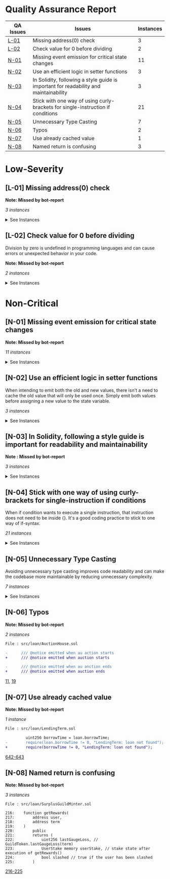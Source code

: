 # Quality Assurance Report

| QA Issues | Issues                                         | Instances |
| --------- | ---------------------------------------------- | --------- |
| [L-01](#l-01-missing-address0-check) | Missing address(0) check | 3 |
| [L-02](#l-02-check-value-for-0-before-dividing) | Check value for 0 before dividing | 2 |
| [N-01](#n-01-missing-event-emission-for-critical-state-changes) | Missing event emission for critical state changes | 11 |
| [N-02](#n-02-use-an-efficient-logic-in-setter-functions) | Use an efficient logic in setter functions | 3 |
| [N-03](#n-03-in-solidity-following-a-style-guide-is-important-for-readability-and-maintainability) | In Solidity, following a style guide is important for readability and maintainability | 3 |
| [N-04](#n-04-stick-with-one-way-of-using-curly-brackets-for-single-instruction-if-conditions) | Stick with one way of using curly-brackets for single-instruction if conditions | 21 |
| [N-05](#n-05-unnecessary-type-casting) | Unnecessary Type Casting | 7 |
| [N-06](#n-06-typos) | Typos | 2 |
| [N-07](#n-07-use-already-cached-value) | Use already cached value | 1 |
| [N-08](#n-08-named-return-is-confusing) | Named return is confusing | 3 |


# Low-Severity

## [L-01] Missing address(0) check 

**Note: Missed by bot-report**

_3 instances_

<details><summary>See Instances</summary>

If you don't check whether term is equal to address(0) before setting the created[term] value based on block.timestamp, a transaction calling this function with term as address(0) will proceed and set the created[address(0)] value to the current block.timestamp.
This behavior could have unintended consequences depending on your contract's logic. Storing a timestamp for address(0) might not make sense in certain contexts, and it could potentially lead to confusion or unexpected behavior when retrieving or using this value later in your contract.

```solidity
File : src/governance/LendingTermOnboarding.sol

153:    address term = Clones.clone(implementation);
154:        LendingTerm(term).initialize(
155:            address(core()),
156:            LendingTerm.LendingTermReferences({
157:                profitManager: profitManager,
158:                guildToken: guildToken,
159:                auctionHouse: auctionHouse,
160:                creditMinter: creditMinter,
161:                creditToken: creditToken
162:            }),
163:            params
164:        );
165:        created[term] = block.timestamp; // @audit check `term` for address(0)
166:        emit TermCreated(block.timestamp, implementation, term, params);
167:        return term;
168:    }

```
[153-168](https://github.com/code-423n4/2023-12-ethereumcreditguild/blob/main/src/governance/LendingTermOnboarding.sol#L153C8-L168C6)

```solidity
File : src/tokens/ERC20Gauges.sol

452:     function _setCanExceedMaxGauges(
453:         address account,
454:         bool canExceedMax
455:     ) internal {
456:         if (canExceedMax) {
457:             require(
458:                 account.code.length != 0,
459:                 "ERC20Gauges: not a smart contract"
460:             );
461:         }
462: 
463:         canExceedMaxGauges[account] = canExceedMax; // @audit check `account` for address(0)
464:
465:         emit CanExceedMaxGaugesUpdate(account, canExceedMax);
466:     }

```
[452-466](https://github.com/code-423n4/2023-12-ethereumcreditguild/blob/main/src/tokens/ERC20Gauges.sol#L452C4-L466C6)

```solidity
File : src/tokens/ERC20RebaseDistributor.sol

293:        rebasingState[account] = RebasingState({ // @audit check `account` for address(0)
294:            isRebasing: 1,
295:            nShares: uint248(shares)
296:        });

```
[293-296](https://github.com/code-423n4/2023-12-ethereumcreditguild/blob/main/src/tokens/ERC20RebaseDistributor.sol#L293C1-L296C12)
</details> 

## [L-02] Check value for 0 before dividing

Division by zero is undefined in programming languages and can cause errors or unexpected behavior in your code.

**Note: Missed by bot-report**

_2 instances_

<details><summary>See Instances</summary>

Before performing the division operation `(totalBorrowedCredit * toleratedGaugeWeight) / totalWeight`, it's good practice to include a check to ensure `totalWeight` is not zero. If `totalWeight` could be zero in certain scenarios, you might want to add a condition to handle this case to avoid division by zero. 

```diff
File : src/loan/LendingTerm.sol

          uint256 totalWeight = GuildToken(_guildToken).totalTypeWeight(
              gaugeType
          );
          uint256 creditMinterBuffer = RateLimitedMinter(refs.creditMinter)
              .buffer();
          uint256 _hardCap = params.hardCap; // cached SLOAD
          if (gaugeWeight == 0) {
             return 0; // no gauge vote, 0 debt ceiling
          } else if (gaugeWeight == totalWeight) {
              // one gauge, unlimited debt ceiling
              // returns min(hardCap, creditMinterBuffer)
              return
                 _hardCap < creditMinterBuffer ? _hardCap : creditMinterBuffer;
          }
          
         uint256 _issuance = issuance; // cached SLOAD
          uint256 totalBorrowedCredit = ProfitManager(refs.profitManager)
             .totalBorrowedCredit();
          uint256 gaugeWeightTolerance = ProfitManager(refs.profitManager)
              .gaugeWeightTolerance();
         if (totalBorrowedCredit == 0 && gaugeWeight != 0) {
              // first-ever CREDIT mint on a non-zero gauge weight term
             // does not check the relative debt ceilings
              // returns min(hardCap, creditMinterBuffer)
              return
                  _hardCap < creditMinterBuffer ? _hardCap : creditMinterBuffer;
         }
          uint256 toleratedGaugeWeight = (gaugeWeight * gaugeWeightTolerance) /
             1e18;            
-          uint256 debtCeilingBefore = (totalBorrowedCredit *
-              toleratedGaugeWeight) / totalWeight;
+          if (totalWeight != 0) { 
+          uint256 debtCeilingBefore = (totalBorrowedCredit *
+              toleratedGaugeWeight) / totalWeight;
+         
+         }

```
[279-308](https://github.com/code-423n4/2023-12-ethereumcreditguild/blob/main/src/loan/LendingTerm.sol#L279C9-L308C49)

```diff
File : src/loan/LendingTerm.sol

        uint256 loanDebt = getLoanDebt(loanId);
        require(debtToRepay < loanDebt, "LendingTerm: full repayment");
-        uint256 percentRepaid = (debtToRepay * 1e18) / loanDebt; // [0, 1e18[
+       if(loanDebt != 0) {
+        uint256 percentRepaid = (debtToRepay * 1e18) / loanDebt; // [0, 1e18[
+      
+       }
```
[508-510](https://github.com/code-423n4/2023-12-ethereumcreditguild/blob/main/src/loan/LendingTerm.sol#L508C8-L510C78)
</details> 


# Non-Critical

## [N-01] Missing event emission for critical state changes

**Note: Missed by bot-report**

_11 instances_

<details><summary>See Instances</summary>

```solidity
File : src/core/CoreRef.sol

19:     constructor(address coreAddress) {
20:          _core = Core(coreAddress); // @audit NC - missing event emission
21:     }

```
[19-21](https://github.com/code-423n4/2023-12-ethereumcreditguild/blob/main/src/core/CoreRef.sol#L19C4-L21C6)

```solidity
File : src/governance/GuildVetoGovernor.sol

315:    function createVeto(bytes32 timelockId) external returns (uint256) {
316:         // Check that the operation is pending in the timelock
317:         uint256 timelockExecutionTime = TimelockController(payable(timelock))
318:            .getTimestamp(timelockId);
319:        require(
320:            timelockExecutionTime > 1,
321:            "GuildVetoGovernor: action must be pending"
322:        );
323:
324:        // Build proposal data
325:        (
326:            address[] memory targets,
327:            uint256[] memory values,
328:            bytes[] memory calldatas,
329:            string memory description
330:        ) = _getVetoCalls(timelockId);
331:
332:        uint256 proposalId = super.propose(
333:            targets,
334:            values,
335:            calldatas,
336:            description
337:        );
338:
339:        // Save mapping between proposalId and timelockId
340:        _timelockIds[proposalId] = timelockId; // @audit NC - missing event emission
341:        
342:        return proposalId;
343:     }

```
[315-343](https://github.com/code-423n4/2023-12-ethereumcreditguild/blob/main/src/governance/GuildVetoGovernor.sol#L315C5-L343C6)

```solidity
File : src/governance/LendingTermOnboarding.sol

181:    function proposeOnboard(
182:          address term
183:      ) external whenNotPaused returns (uint256 proposalId) {
184:          // Check that the term has been created by this factory
185:         require(created[term] != 0, "LendingTermOnboarding: invalid term");
186:
187:         // Check that the term was not subject to an onboard vote recently
188:         require(
189:            lastProposal[term] + MIN_DELAY_BETWEEN_PROPOSALS < block.timestamp,
190:            "LendingTermOnboarding: recently proposed"
191:        );
192:        lastProposal[term] = block.timestamp; // @audit NC - missing event emission
193:
194:        // Check that the term is not already active
195:        // note that terms that have been offboarded in the past can be re-onboarded
196:        // and won't fail this check. This is intentional, because some terms might be offboarded
197:        // due to specific market conditions, and it might be desirable to re-onboard them
198:        // at a later date.
199:        bool isGauge = GuildToken(guildToken).isGauge(term);
200:        require(!isGauge, "LendingTermOnboarding: active term");
201:
202:        // Generate calldata for the proposal
203:        (
204:            address[] memory targets,
205:            uint256[] memory values,
206:            bytes[] memory calldatas,
207:            string memory description
208:        ) = getOnboardProposeArgs(term);
209:
210:        // propose
211:        return Governor.propose(targets, values, calldatas, description); 
212:    }

```
[181-212](https://github.com/code-423n4/2023-12-ethereumcreditguild/blob/main/src/governance/LendingTermOnboarding.sol#L181C5-L212C6)

```solidity
File : src/governance/ProfitManager.sol

156:    function initializeReferences(
157:        address _credit,
158:        address _guild,
159:        address _psm
160:    ) external onlyCoreRole(CoreRoles.GOVERNOR) {
161:        assert(
162:            credit == address(0) && guild == address(0) && psm == address(0)
163:        );
164:        credit = _credit;
165:        guild = _guild;
166:        psm = _psm;
167:    } // @audit NC - missing event emission

```
[156-167](https://github.com/code-423n4/2023-12-ethereumcreditguild/blob/main/src/governance/ProfitManager.sol#L156C1-L167C6)

```solidity
File : src/loan/LendingTerm.sol

160:     function initialize(
161:         address _core,
162:         LendingTermReferences calldata _refs,
163:         LendingTermParams calldata _params
164:     ) external {
165:         // can initialize only once
166:         assert(address(core()) == address(0));
167:     assert(_core != address(0));
168:
169:         // initialize storage
170:         _setCore(_core);
171:         refs = _refs;
172:         params = _params;
173:     } // @audit NC - missing event emission

```
[160-173](https://github.com/code-423n4/2023-12-ethereumcreditguild/blob/main/src/loan/LendingTerm.sol#L160C1-L173C6)

```solidity
File : src/loan/SurplusGuildMinter.sol

88:    constructor(
89:        address _core,
90:        address _profitManager,
91:        address _credit,
92:        address _guild,
93:        address _rlgm,
94:        uint256 _mintRatio,
95:        uint256 _rewardRatio
96:    ) CoreRef(_core) {
97:        profitManager = _profitManager;
98:        credit = _credit;
99:        guild = _guild;
100:       rlgm = _rlgm;
101:       mintRatio = _mintRatio;
102:       rewardRatio = _rewardRatio;
103:   } // @audit NC - missing event emission

```
[88-103](https://github.com/code-423n4/2023-12-ethereumcreditguild/blob/main/src/loan/SurplusGuildMinter.sol#L88C1-L103C6)

```solidity
File : src/tokens/ERC20Gauges.sol

249:   function _incrementUserAndGlobalWeights(
250:         address user,
251:         uint256 weight
252:     ) internal returns (uint256 newUserWeight) {
253:         newUserWeight = getUserWeight[user] + weight;
254:         // Ensure under weight
255:         require(newUserWeight <= balanceOf(user), "ERC20Gauges: overweight");
256: 
257:         // Update gauge state
258:         getUserWeight[user] = newUserWeight;
259:
260:         totalWeight += weight;
261:     } // @audit NC - missing event emission

301:    function decrementGauge(
302:         address gauge,
303:         uint256 weight
304:     ) public virtual returns (uint256 newUserWeight) {
305:         // All operations will revert on underflow, protecting against bad inputs
306:         _decrementGaugeWeight(msg.sender, gauge, weight);
307:         if (!_deprecatedGauges.contains(gauge)) {
308:             totalTypeWeight[gaugeType[gauge]] -= weight;
309:             totalWeight -= weight;
310:         }
311:         return getUserWeight[msg.sender];
312:     } // @audit NC - missing event emission

340:     function decrementGauges(
341:         address[] calldata gaugeList,
342:         uint256[] calldata weights
343:     ) public virtual returns (uint256 newUserWeight) {
344:         uint256 size = gaugeList.length;
345:         require(weights.length == size, "ERC20Gauges: size mismatch");
346:
347:         // store total in summary for batch update on user/global state
348:         uint256 weightsSum;
349:
350:         // Update gauge specific state
351:         // All operations will revert on underflow, protecting against bad inputs
352:         for (uint256 i = 0; i < size; ) {
353:             address gauge = gaugeList[i];
354:             uint256 weight = weights[i];
355:
356:             _decrementGaugeWeight(msg.sender, gauge, weight);
357:             if (!_deprecatedGauges.contains(gauge)) {
358:                 totalTypeWeight[gaugeType[gauge]] -= weight;
359:                 weightsSum += weight;
360:             }
361:             unchecked {
362:                 ++i;
363:             }
364:         }
365:         totalWeight -= weightsSum;
366:         return getUserWeight[msg.sender];
367:     } // @audit NC - missing event emission

```
[249-261](https://github.com/code-423n4/2023-12-ethereumcreditguild/blob/main/src/tokens/ERC20Gauges.sol#L249C4-L261C6), [301-312](https://github.com/code-423n4/2023-12-ethereumcreditguild/blob/main/src/tokens/ERC20Gauges.sol#L301C1-L312C6), [340-367](https://github.com/code-423n4/2023-12-ethereumcreditguild/blob/main/src/tokens/ERC20Gauges.sol#L340C5-L367C6)

```solidity
File : src/tokens/ERC20Gauges.sol

500:    function _decrementWeightUntilFree(address user, uint256 weight) internal {
501:        uint256 userFreeWeight = balanceOf(user) - getUserWeight[user];
502:
503:        // early return if already free
504:        if (userFreeWeight >= weight) return;
505:
506:        // cache totals for batch updates
507:        uint256 userFreed;
508:        uint256 totalFreed;
509:
510:        // Loop through all user gauges, live and deprecated
511:        address[] memory gaugeList = _userGauges[user].values();
512:
513:        // Free gauges until through entire list or under weight
514:        uint256 size = gaugeList.length;
515:        for (
516:            uint256 i = 0;
517:            i < size && (userFreeWeight + userFreed) < weight;
518:
519:        ) {
520:            address gauge = gaugeList[i];
521:            uint256 userGaugeWeight = getUserGaugeWeight[user][gauge];
522:            if (userGaugeWeight != 0) {
523:                userFreed += userGaugeWeight;
524:                _decrementGaugeWeight(user, gauge, userGaugeWeight);
525:
526:                // If the gauge is live (not deprecated), include its weight in the total to remove
527:                if (!_deprecatedGauges.contains(gauge)) {
528:                    totalTypeWeight[gaugeType[gauge]] -= userGaugeWeight;
529:                    totalFreed += userGaugeWeight;
530:                }
531:
532:                unchecked {
533:                    ++i;
534:                }
535:            }
536:        }
537:
538:        totalWeight -= totalFreed;
539:    } // @audit NC - missing event emission
540:   }

```
[500-540](https://github.com/code-423n4/2023-12-ethereumcreditguild/blob/main/src/tokens/ERC20Gauges.sol#L500C4-L540C2)

```solidity
File : src/utils/RateLimitedV2.sol

40:    constructor(
41:        uint256 _maxRateLimitPerSecond,
42:        uint128 _rateLimitPerSecond,
43:        uint128 _bufferCap
44:    ) {
45:        lastBufferUsedTime = block.timestamp.safeCastTo32();
46:
47:        _setBufferCap(_bufferCap);
48:        bufferStored = _bufferCap;
49:
50:        require(
51:            _rateLimitPerSecond <= _maxRateLimitPerSecond,
52:            "RateLimited: rateLimitPerSecond too high"
53:        );
54:        _setRateLimitPerSecond(_rateLimitPerSecond);
55:
56:        MAX_RATE_LIMIT_PER_SECOND = _maxRateLimitPerSecond;
57:    } // @audit NC - missing event emission

```
[40-57](https://github.com/code-423n4/2023-12-ethereumcreditguild/blob/main/src/utils/RateLimitedV2.sol#L40C1-L57C6)
</details> 

## [N-02] Use an efficient logic in setter functions

When intending to emit both the old and new values, there isn't a need to cache the old value that will only be used once. Simply emit both values before assigning a new value to the state variable.

_3 instances_

<details><summary>See Instances</summary>

```solidity
File : src/core/CoreRef.sol

49:     function _setCore(address newCore) internal {
50:          address oldCore = address(_core);
51:          _core = Core(newCore);
52:
53:          emit CoreUpdate(oldCore, newCore);
54:     }

```
[49-54](https://github.com/code-423n4/2023-12-ethereumcreditguild/blob/main/src/core/CoreRef.sol#L49C5-L54C6)

```diff
File : src/core/CoreRef.sol

      function _setCore(address newCore) internal {
-          address oldCore = address(_core);
+          emit CoreUpdate(address(_core), newCore);
           _core = Core(newCore);

-          emit CoreUpdate(oldCore, newCore);
      }

```

```solidity
File : src/tokens/ERC20Gauges.sol

444:    function _setMaxGauges(uint256 newMax) internal {
445:        uint256 oldMax = maxGauges;
446:        maxGauges = newMax;
447:
448:        emit MaxGaugesUpdate(oldMax, newMax);
449:    }

```
[444-449](https://github.com/code-423n4/2023-12-ethereumcreditguild/blob/main/src/tokens/ERC20Gauges.sol#L444C1-L449C6)

```diff
File : src/tokens/ERC20Gauges.sol

    function _setMaxGauges(uint256 newMax) internal {
-        uint256 oldMax = maxGauges;
+        emit MaxGaugesUpdate(maxGauges, newMax);
         maxGauges = newMax;

-        emit MaxGaugesUpdate(oldMax, newMax);
    }

```

```solidity
File : src/tokens/ERC20MultiVotes.sol

147:    function _setMaxDelegates(uint256 newMax) internal {
148:        uint256 oldMax = maxDelegates;
149:        maxDelegates = newMax;
150:
151:        emit MaxDelegatesUpdate(oldMax, newMax);
152:     }

```
[147-152](https://github.com/code-423n4/2023-12-ethereumcreditguild/blob/main/src/tokens/ERC20MultiVotes.sol#L147C1-L152C6)

```diff
File : src/tokens/ERC20MultiVotes.sol

    function _setMaxDelegates(uint256 newMax) internal {
-        uint256 oldMax = maxDelegates;
+        emit MaxDelegatesUpdate(maxDelegates, newMax);
         maxDelegates = newMax;

-        emit MaxDelegatesUpdate(oldMax, newMax);
    }

```
</details> 

## [N-03] In Solidity, following a style guide is important for readability and maintainability

**Note : Missed by bot-report**

_3 instances_

<details><summary>See Instances</summary>

struct `call` should be declare starting of the contract.
```solidity
File : src/core/CoreRef.sol

74:    struct Call {
75:          /// @notice target address to call
76:          address target;
77:          /// @notice amount of eth to send with the call
78:          uint256 value;
79:          /// @notice payload to send to target
80:          bytes callData;
81:     }

```
[74-81](https://github.com/code-423n4/2023-12-ethereumcreditguild/blob/main/src/core/CoreRef.sol#L74C4-L81C6)

mapping `canExceedMaxGauges` should be declare starting of the contract
```solidity
File : src/tokens/ERC20Gauges.sol

393:    mapping(address => bool) public canExceedMaxGauges;

```
[393](https://github.com/code-423n4/2023-12-ethereumcreditguild/blob/main/src/tokens/ERC20Gauges.sol#L393C4-L393C56)

event `TransfersEnabled` should be declare starting of the contract
```solidity
File : src/tokens/GuildToken.sol

172:   event TransfersEnabled(uint256 block, uint256 timestamp);

```
[172](https://github.com/code-423n4/2023-12-ethereumcreditguild/blob/main/src/tokens/GuildToken.sol#L172C5-L172C62)
</details> 

## [N-04] Stick with one way of using curly-brackets for single-instruction if conditions

When if condition wants to execute a single instruction, that instruction does not need to be inside {}. 
It's a good coding practice to stick to one way of if-syntax.

_21 instances_

<details><summary>See Instances</summary>

E.g., those two syntax are valid:
```
if (CONDITION) INSTRUCTION;

if (CONDITION) {
  INSTRUCTION;

}
```

```solidity
File : src/governance/GuildVetoGovernor.sol

258:        if (status == ProposalState.Executed) {
259:            return ProposalState.Executed;
260:        }

263:        if (status == ProposalState.Pending) {
264:            return ProposalState.Pending;
265         }

274:        if (timelockOperationTimestamp == 0) {
275:            return ProposalState.Canceled;
276:        }

278:        if (timelockOperationTimestamp == 1) {
279:            return ProposalState.Defeated;
280:        }

```
[258-260](https://github.com/code-423n4/2023-12-ethereumcreditguild/blob/main/src/governance/GuildVetoGovernor.sol#L258C1-L260C10), [263-265](https://github.com/code-423n4/2023-12-ethereumcreditguild/blob/main/src/governance/GuildVetoGovernor.sol#L263C1-L265C10), [274-276](https://github.com/code-423n4/2023-12-ethereumcreditguild/blob/main/src/governance/GuildVetoGovernor.sol#L274C8-L276C10), [278-280](https://github.com/code-423n4/2023-12-ethereumcreditguild/blob/main/src/governance/GuildVetoGovernor.sol#L278C9-L280C10)

```solidity
File : src/governance/ProfitManager.sol

472:        if (_gaugeProfitIndex == 0) {
473:             _gaugeProfitIndex = 1e18;
474:        }
475:        if (_userGaugeProfitIndex == 0) {
476:            _userGaugeProfitIndex = 1e18;
477:        }

```
[472-477](https://github.com/code-423n4/2023-12-ethereumcreditguild/blob/main/src/governance/ProfitManager.sol#L472C12-L477C14)

```solidity
File : src/loan/LendingTerm.sol

204:        if (borrowTime == 0) {
205:            return 0;
206:        }
207:
208:        if (loan.closeTime != 0) {
209:            return 0;
210:        }
211:
212:        if (loan.callTime != 0) {
213:            return loan.callDebt;
214:        }

225:        if (_openingFee != 0) {
226:            loanDebt += (borrowAmount * _openingFee) / 1e18;
227:        }

298:        if (totalBorrowedCredit == 0 && gaugeWeight != 0) {
299:            // first-ever CREDIT mint on a non-zero gauge weight term
300:            // does not check the relative debt ceilings
301:            // returns min(hardCap, creditMinterBuffer)
302:            return
303:                _hardCap < creditMinterBuffer ? _hardCap : creditMinterBuffer;
304:        }

309:        if (_issuance >= debtCeilingBefore) {
310:            return debtCeilingBefore; // no more borrows allowed
311:        }

313:        if (toleratedGaugeWeight >= totalWeight) {
314:            // if the gauge weight is above 100% when we include tolerance,
315:            // the gauge relative debt ceilings are not constraining.
316:            return
317:                _hardCap < creditMinterBuffer ? _hardCap : creditMinterBuffer;
318:        }

324:         if (creditMinterBuffer < _debtCeiling) {
325:            return creditMinterBuffer;
326:         }
327:         if (_hardCap < _debtCeiling) {
328:            return _hardCap;
329:         }

413:         if (params.maxDelayBetweenPartialRepay != 0) {
414:            lastPartialRepay[loanId] = block.timestamp;
415:         }

```
[204-214](https://github.com/code-423n4/2023-12-ethereumcreditguild/blob/main/src/loan/LendingTerm.sol#L204C8-L214C10), [225-227](https://github.com/code-423n4/2023-12-ethereumcreditguild/blob/main/src/loan/LendingTerm.sol#L225C1-L227C10), [298-304](https://github.com/code-423n4/2023-12-ethereumcreditguild/blob/main/src/loan/LendingTerm.sol#L298C1-L304C10), [309-311](https://github.com/code-423n4/2023-12-ethereumcreditguild/blob/main/src/loan/LendingTerm.sol#L309C1-L311C10), [313-318](https://github.com/code-423n4/2023-12-ethereumcreditguild/blob/main/src/loan/LendingTerm.sol#L313C8-L318C10), [324-329](https://github.com/code-423n4/2023-12-ethereumcreditguild/blob/main/src/loan/LendingTerm.sol#L324C8-L329C10), [413-415](https://github.com/code-423n4/2023-12-ethereumcreditguild/blob/main/src/loan/LendingTerm.sol#L413C8-L415C10)

```solidity
File : src/loan/SurplusGuildMinter.sol

229:         if (lastGaugeLoss > uint256(userStake.lastGaugeLoss)) {
230:             slashed = true;
231:         }

262:         if (creditReward != 0) {
263:             CreditToken(credit).transfer(user, creditReward);
264:         }

             if (updateState) {
288:            _stakes[user][term] = userStake;
289:         }

```
[229-231](https://github.com/code-423n4/2023-12-ethereumcreditguild/blob/main/src/loan/SurplusGuildMinter.sol#L229C1-L231C10), [262-264](https://github.com/code-423n4/2023-12-ethereumcreditguild/blob/main/src/loan/SurplusGuildMinter.sol#L262C1-L264C14), [287-289](https://github.com/code-423n4/2023-12-ethereumcreditguild/blob/main/src/loan/SurplusGuildMinter.sol#L287C1-L289C10)

```solidity
File : src/tokens/ERC20RebaseDistributor.sol

729:        if (
730:            rebasingStateFrom.isRebasing == 1 || rebasingStateTo.isRebasing == 1
731:        ) {
732:            updateTotalRebasingShares(_rebasingSharePrice, sharesDelta);
733:        }

```
[729-733](https://github.com/code-423n4/2023-12-ethereumcreditguild/blob/main/src/tokens/ERC20RebaseDistributor.sol#L729C1-L733C10)

```solidity
File : src/utils/RateLimitedV2.sol

117:        if (newBuffer == _bufferCap) {
118:            /// save an SSTORE + some stack operations if buffer cannot be increased.
119:            /// last buffer used time doesn't need to be updated as buffer cannot
120:            /// increase past the buffer cap
121:            return;
122:        }

```
[117-122](https://github.com/code-423n4/2023-12-ethereumcreditguild/blob/main/src/utils/RateLimitedV2.sol#L117C1-L122C10)
</details> 

## [N-05] Unnecessary Type Casting

Avoiding unnecessary type casting improves code readability and can make the codebase more maintainable by reducing unnecessary complexity.

_7 instances_

<details><summary>See Instances</summary>

Here `surplusBufferSplit`, `guildSplit` and `otherSplit` are type of `uint256`. 
```solidity
File : src/governance/ProfitManager.sol

212:    profitSharingConfig = ProfitSharingConfig({
213:            surplusBufferSplit: uint32(surplusBufferSplit / 1e9),
214:            guildSplit: uint32(guildSplit / 1e9),
215:            otherSplit: uint32(otherSplit / 1e9),
216:            otherRecipient: otherRecipient
217:        });

```
[212-217](https://github.com/code-423n4/2023-12-ethereumcreditguild/blob/main/src/governance/ProfitManager.sol#L212C8-L217C12)

In this function `_setRateLimitPerSecond`  `rateLimitPerSecond` is type of `uint128`, `oldRateLimitPerSecond` is type of `uint256` and event `RateLimitPerSecondUpdate(uint256, uint256)`. Here `uint128` is assigning in `uint256` and `RateLimitPerSecondUpdate(uint256, uint128)` is emitting.
```solidity
File : src/utils/RateLimitedV2.sol

138:     function _setRateLimitPerSecond(uint128 newRateLimitPerSecond) internal {
139:        uint256 oldRateLimitPerSecond = rateLimitPerSecond;
140:        rateLimitPerSecond = newRateLimitPerSecond;
141:
142:        emit RateLimitPerSecondUpdate(
143:            oldRateLimitPerSecond,
144:            newRateLimitPerSecond
145:        );
146:     }

```
[138-146](https://github.com/code-423n4/2023-12-ethereumcreditguild/blob/main/src/utils/RateLimitedV2.sol#L138C1-L146C6)

## Recommendation

```diff
File : src/utils/RateLimitedV2.sol

      function _setRateLimitPerSecond(uint128 newRateLimitPerSecond) internal {
-        uint256 oldRateLimitPerSecond = rateLimitPerSecond;
+        emit RateLimitPerSecondUpdate(
+            uint256(rateLimitPerSecond),
+            uint256(newRateLimitPerSecond)
+        );
         rateLimitPerSecond = newRateLimitPerSecond;

-        emit RateLimitPerSecondUpdate(
-            oldRateLimitPerSecond,
-            newRateLimitPerSecond
-        );
    }

```

In this function `_setBufferCap`  `bufferCap` is type of `uint128`, `oldBufferCap` is type of `uint256` and event `BufferCapUpdate(uint256, uint256)`. Here `uint128` is assigning in `uint256` and `BufferCapUpdate(uint256, uint128)` is emitting. 
```solidity
File : src/utils/RateLimitedV2.sol

149:    function _setBufferCap(uint128 newBufferCap) internal {
150:        _updateBufferStored(newBufferCap);
151:
152:        uint256 oldBufferCap = bufferCap;
153:        bufferCap = newBufferCap;
154:
155:        emit BufferCapUpdate(oldBufferCap, newBufferCap);
156:    }

```
[149-156](https://github.com/code-423n4/2023-12-ethereumcreditguild/blob/main/src/utils/RateLimitedV2.sol#L149C1-L156C6)

## Recommendation

```diff
File : src/utils/RateLimitedV2.sol

    function _setBufferCap(uint128 newBufferCap) internal {
        _updateBufferStored(newBufferCap);

-        uint256 oldBufferCap = bufferCap;
+        emit BufferCapUpdate(uint256(bufferCap), uint256(newBufferCap));
         bufferCap = newBufferCap;

-        emit BufferCapUpdate(oldBufferCap, newBufferCap);
    }

```
</details> 

## [N-06] Typos 

**Note: Missed by bot-report**

_2 instances_

```diff
File : src/loan/AuctionHouse.sol

-      /// @notice emitted when au action starts 
+      /// @notice emitted when auction starts 

-      /// @notice emitted when au anction ends 
+      /// @notice emitted when auction ends 

```
[11](https://github.com/code-423n4/2023-12-ethereumcreditguild/blob/main/src/loan/AuctionHouse.sol#L11C5-L11C46), [19](https://github.com/code-423n4/2023-12-ethereumcreditguild/blob/main/src/loan/AuctionHouse.sol#L19C5-L19C45)

## [N-07] Use already cached value 

**Note: Missed by bot-report**

_1 instance_

```diff
File : src/loan/LendingTerm.sol

         uint256 borrowTime = loan.borrowTime;
-        require(loan.borrowTime != 0, "LendingTerm: loan not found");
+        require(borrowTime != 0, "LendingTerm: loan not found");

```
[642-643](https://github.com/code-423n4/2023-12-ethereumcreditguild/blob/main/src/loan/LendingTerm.sol#L642C4-L643C70)

## [N-08] Named return is confusing 

**Note: Missed by bot-report**

_3 instances_

```solidity
File : src/loan/SurplusGuildMinter.sol

216:    function getRewards(
217:        address user,
218:        address term
219:    )
220:        public
221:        returns (
222:            uint256 lastGaugeLoss, // GuildToken.lastGaugeLoss(term)
223:            UserStake memory userStake, // stake state after execution of getRewards()
224:            bool slashed // true if the user has been slashed
225:        )

```
[216-225](https://github.com/code-423n4/2023-12-ethereumcreditguild/blob/main/src/loan/SurplusGuildMinter.sol#L216C1-L225C10)